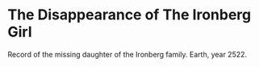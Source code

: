 # The Disappearance of The Ironberg Girl

Record of the missing daughter of the Ironberg family. Earth, year 2522.
